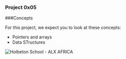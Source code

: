 
<h3> Project 0x05 </h3>

###Concepts 
<p> For this project, we expect you to look at these concepts: </p>

<ul>
	<li> Pointers and arrays </li>
	<li> Data STructures </li>
</ul>
<img src=https://s3.amazonaws.com/intranet-projects-files/holbertonschool-low_level_programming/216/IMG_2410.JPG" alt="Holbeton School - ALX AFRICA" />
